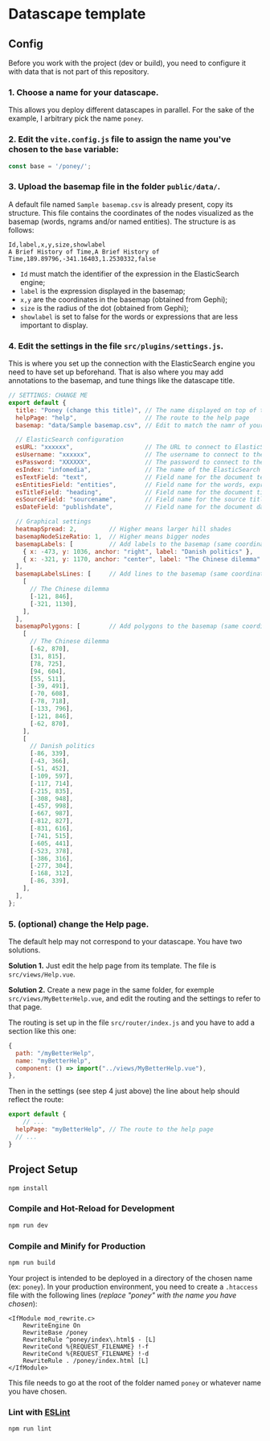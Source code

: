 # Datascape template

## Config

Before you work with the project (dev or build), you need to configure it with data that is not part of this repository.

### 1. Choose a name for your datascape.
This allows you deploy different datascapes in parallel. For the sake of the example, I arbitrary pick the name ```poney```.

### 2. Edit the ```vite.config.js``` file to assign the name you've chosen to the ```base``` variable:

```js
const base = '/poney/';
```

### 3. Upload the basemap file in the folder ```public/data/```.

A default file named ```Sample basemap.csv``` is already present, copy its structure. This file contains the coordinates of the nodes visualized as the basemap (words, ngrams and/or named entities). The structure is as follows:

```csv
Id,label,x,y,size,showlabel
A Brief History of Time,A Brief History of Time,189.89796,-341.16403,1.2530332,false
```

* ```Id``` must match the identifier of the expression in the ElasticSearch engine;
* ```label``` is the expression displayed in the basemap;
* ```x,y``` are the coordinates in the basemap (obtained from Gephi);
* ```size``` is the radius of the dot (obtained from Gephi);
* ```showlabel``` is set to false for the words or expressions that are less important to display.

### 4. Edit the settings in the file ```src/plugins/settings.js```.

This is where you set up the connection with the ElasticSearch engine you need to have set up beforehand. That is also where you may add annotations to the basemap, and tune things like the datascape title.

```js
// SETTINGS: CHANGE ME
export default {
  title: "Poney (change this title)", // The name displayed on top of the datascape
  helpPage: "help",                   // The route to the help page
  basemap: "data/Sample basemap.csv", // Edit to match the namr of your basemap file

  // ElasticSearch configuration
  esURL: "xxxxxx",                    // The URL to connect to ElasticSearch
  esUsername: "xxxxxx",               // The username to connect to the index
  esPassword: "XXXXXX",               // The password to connect to the index
  esIndex: "infomedia",               // The name of the ElasticSearch index where the documents are stored
  esTextField: "text",                // Field name for the document text
  esEntitiesField: "entities",        // Field name for the words, expressions or named entities
  esTitleField: "heading",            // Field name for the document title
  esSourceField: "sourcename",        // Field name for the source title (ex: journal)
  esDateField: "publishdate",         // Field name for the document date

  // Graphical settings
  heatmapSpread: 2,         // Higher means larger hill shades
  basemapNodeSizeRatio: 1,  // Higher means bigger nodes
  basemapLabels: [          // Add labels to the basemap (same coordinates as the nodes)
    { x: -473, y: 1036, anchor: "right", label: "Danish politics" },
    { x: -321, y: 1170, anchor: "center", label: "The Chinese dilemma" },
  ],
  basemapLabelsLines: [     // Add lines to the basemap (same coordinates as the nodes)
    [
      // The Chinese dilemma
      [-121, 846],
      [-321, 1130],
    ],
  ],
  basemapPolygons: [        // Add polygons to the basemap (same coordinates as the nodes)
    [
      // The Chinese dilemma
      [-62, 870],
      [31, 815],
      [78, 725],
      [94, 604],
      [55, 511],
      [-39, 491],
      [-70, 608],
      [-78, 718],
      [-133, 796],
      [-121, 846],
      [-62, 870],
    ],
    [
      // Danish politics
      [-86, 339],
      [-43, 366],
      [-51, 452],
      [-109, 597],
      [-117, 714],
      [-215, 835],
      [-308, 948],
      [-457, 998],
      [-667, 987],
      [-812, 827],
      [-831, 616],
      [-741, 515],
      [-605, 441],
      [-523, 378],
      [-386, 316],
      [-277, 304],
      [-168, 312],
      [-86, 339],
    ],
  ],
};
```

### 5. (optional) change the Help page.

The default help may not correspond to your datascape. You have two solutions.

**Solution 1.** Just edit the help page from its template. The file is ```src/views/Help.vue```.

**Solution 2.** Create a new page in the same folder, for exemple ```src/views/MyBetterHelp.vue```, and edit the routing and the settings to refer to that page.

The routing is set up in the file ```src/router/index.js``` and you have to add a section like this one:
```js
{
  path: "/myBetterHelp",
  name: "myBetterHelp",
  component: () => import("../views/MyBetterHelp.vue"),
},
```

Then in the settings (see step 4 just above) the line about help should reflect the route:
```js
export default {
	// ...
  helpPage: "myBetterHelp",	// The route to the help page
  // ...
}
```

## Project Setup

```sh
npm install
```

### Compile and Hot-Reload for Development

```sh
npm run dev
```

### Compile and Minify for Production

```sh
npm run build
```

Your project is intended to be deployed in a directory of the chosen name (ex: ```poney```).
In your production environment, you need to create a ```.htaccess``` file with the following lines (*replace "poney" with the name you have chosen*):

```
<IfModule mod_rewrite.c>
    RewriteEngine On
    RewriteBase /poney
    RewriteRule ^poney/index\.html$ - [L]
    RewriteCond %{REQUEST_FILENAME} !-f
    RewriteCond %{REQUEST_FILENAME} !-d
    RewriteRule . /poney/index.html [L]
</IfModule>
```

This file needs to go at the root of the folder named ```poney``` or whatever name you have chosen.

### Lint with [ESLint](https://eslint.org/)

```sh
npm run lint
```
